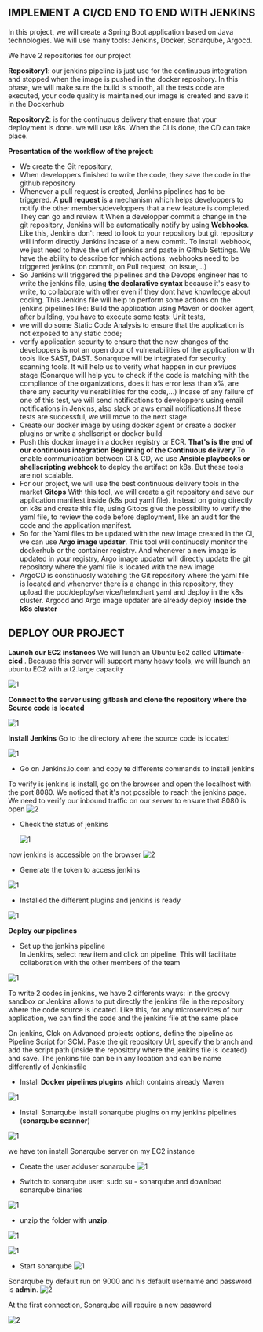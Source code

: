 ## IMPLEMENT A CI/CD END TO END WITH JENKINS

In this project, we will create a Spring Boot application based on Java technologies. We will use many tools: Jenkins, Docker, Sonarqube, Argocd.

We have 2 repositories for our project

**Repository1**: our jenkins pipeline is just use for the continuous integration and stopped when the image is pushed in the docker repository. In this phase, we will make sure the build is smooth, all the tests code are executed, your code quality is maintained,our image is created and save it in the Dockerhub

**Repository2**: is for the continuous delivery that ensure that your deployment is done. we will use k8s. When the CI is done, the CD can take place.

**Presentation of the workflow of the project**:

- We create the Git repository,
- When developpers finished to write the code, they save the code in the github repository
- Whenever a pull request is created, Jenkins pipelines has to be triggered. A **pull request** is a mechanism which helps developpers to notify the other members/developpers that a new feature is completed. They can go and review it
When a developper commit a change in the git repository, Jenkins will be automatically notify by using **Webhooks**. Like this, Jenkins don't need to look to your repository but git repository will inform directly Jenkins incase of a new commit.
To install webhook, we just need to have the url of jenkins and paste in Github Settings. We have the ability to describe for which actions, webhooks need to be triggered jenkins (on commit, on Pull request, on issue,...)
- So Jenkins will triggered the pipelines and the Devops engineer has to write the jenkins file, using **the declarative syntax** because it's easy to write, to collaborate with other even if they dont have knowledge about coding. This Jenkins file will help to perform some actions on the jenkins pipelines like: Build the application using Maven or docker agent, after building, you have to execute some tests: Unit tests,
- we will do some Static Code Analysis to ensure that the application is not exposed to any static code;
- verify application security to ensure that the new changes of the developpers is not an open door of vulnerabilities of the application with tools like SAST, DAST.  Sonarqube will be integrated for security scanning tools. It will help us to verify what happen in our previuos stage (Sonarque will help you to check if the code is matching with the compliance of the organizations, does it has error less than x%, are there any security vulnerabilities for the code,...)
Incase of any failure of one of this test, we will send notifications to developpers using email notifications in Jenkins, also slack or aws email notifications.If these tests are successful, we will move to the next stage. 
- Create our docker image by using docker agent or create a docker plugins or write a shellscript or docker build
- Push this docker image in a docker registry or ECR. **That's is the end of our continuous integration**
 **Beginning of the Continuous delivery** To enable communication between CI & CD, we use **Ansible playbooks or shellscripting webhook** to deploy the artifact on k8s. But these tools are not scalable. 
- For our project, we will use the best continuous delivery tools in the market **Gitops** With this tool, we will create a git repository and save our application manifest inside (k8s pod yaml file). Instead on going directly on k8s and create this file, using Gitops give the possibility to verify the yaml file, to review the code before deployment, like an audit for the code and the application manifest.
- So for the Yaml files to be updated with the new image created in the CI, we can use **Argo image updater**. This tool will continuosly monitor the dockerhub or the container registry. And whenever a new image is updated in your registry, Argo image updater will directly update the git repository where the yaml file is located with the new image
- ArgoCD is constinuosly watching the Git repository where the yaml file is located and whenerver there is a change in this repository, they upload the pod/deploy/service/helmchart yaml and deploy in the k8s cluster. Argocd and Argo image updater are already deploy **inside the k8s cluster** 

## DEPLOY OUR PROJECT

**Launch our EC2 instances**
We will lunch an Ubuntu Ec2 called **Ultimate-cicd** . Because this server will support many heavy tools, we will launch an ubuntu EC2 with a t2.large capacity

![1](https://user-images.githubusercontent.com/102819001/236523967-ca00e5ad-0e69-46b5-b5ce-34ef04887b8d.png)

**Connect to the server using gitbash and clone the repository where the Source code is located**

![1](https://user-images.githubusercontent.com/102819001/236577381-cc206cc5-78c9-4a80-9645-20d2c5b128e1.png)

**Install Jenkins**
Go to the directory where the source code is located

![1](https://user-images.githubusercontent.com/102819001/236578192-32d3f236-8e95-4a5f-ad94-dd24b2b6e35d.png)
  
  - Go on Jenkins.io.com and copy te differents commands to install jenkins
  
  To verify is jenkins is install, go on the browser and open the localhost with the port 8080. We noticed that it's not possible to reach the jenkins page. We need to verify our inbound traffic on our server to ensure that 8080 is open
  ![2](https://user-images.githubusercontent.com/102819001/236587065-ef12bb6a-ac4d-4276-ba60-2087babd0720.png)
  
- Check the status of jenkins

   ![1](https://user-images.githubusercontent.com/102819001/236587209-514585d1-c4d0-461c-b9a4-ac05d3895a06.png)

now jenkins is accessible on the browser
![2](https://user-images.githubusercontent.com/102819001/236587275-49f2d0a6-58aa-44bc-8120-b1b2e3fe95d9.png)
  
  - Generate the token to access jenkins

![1](https://user-images.githubusercontent.com/102819001/236589148-50d95e64-b383-4408-b431-d8902919ef40.png)

 - Installed the different plugins and jenkins is ready
 
 ![1](https://user-images.githubusercontent.com/102819001/236589355-b610043a-2d57-49b7-9865-f537195b450d.png)

 **Deploy our pipelines**
 - Set up the jenkins pipeline   
 In Jenkins, select new item and click on pipeline. This will facilitate collaboration with the other members of the team
 
 ![1](https://user-images.githubusercontent.com/102819001/236589776-5a0c827a-89fb-4102-9aea-ff83d364c2eb.png)

 To write 2 codes in jenkins, we have 2 differents ways: in the groovy sandbox or Jenkins allows to put directly the jenkins file in the repository where the code source is located. Like this, for any microservices of our application, we can find the code and the jenkins file at the same place
 
 On jenkins, Clck on Advanced projects options, define the pipeline as Pipeline Script for SCM. Paste the git repository Url, specify the branch and add the script path (inside the repository where the jenkins file is located) and save. The jenkins file can be in any location and can be name differently of Jenkinsfile
 
 - Install **Docker pipelines plugins** which contains already Maven
 
 ![1](https://user-images.githubusercontent.com/102819001/236591214-1c9b9cbd-6fbb-4449-899e-bf26d9647146.png)

 - Install Sonarqube
 Install sonarqube plugins on my jenkins pipelines (**sonarqube scanner**)
  
 ![1](https://user-images.githubusercontent.com/102819001/236591437-865d63c9-b754-42fe-b718-11a30b66f735.png)

we have ton install Sonarqube server on my EC2 instance
- Create the user adduser sonarqube
![1](https://user-images.githubusercontent.com/102819001/236591727-be4b9a24-f8c5-4a5f-a4ef-791c34de0891.png)

- Switch to sonarqube user: sudo su - sonarqube and download sonarqube binaries

 ![1](https://user-images.githubusercontent.com/102819001/236592836-2bf17592-d3a5-4e0e-9a75-bc39c256ae16.png)

 - unzip the folder with **unzip**. 
 
 ![1](https://user-images.githubusercontent.com/102819001/236593104-02215e5f-f74b-4689-8607-de5aa08df183.png)
 
![1](https://user-images.githubusercontent.com/102819001/236593723-bf77ec95-7a7d-425f-a520-72d6826f6262.png)

 - Start sonarqube
 ![1](https://user-images.githubusercontent.com/102819001/236593825-8f6973c9-0279-4375-ac40-d997b6685634.png)
 
 Sonarqube by default run on 9000 and his default username and password is **admin**. 
![2](https://user-images.githubusercontent.com/102819001/236593831-bed5dd1a-c0b8-430a-b796-ec3bc03bef68.png)

At the first connection, Sonarqube will require a new password

 ![2](https://user-images.githubusercontent.com/102819001/236594018-7655f213-e7a1-4bc0-bd85-efe4a7d7e7fe.png)

 
 
